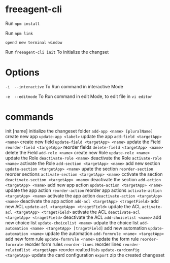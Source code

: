 # freeagent-cli

Run `npm install`

Run `npm link`

`opend new terminal window`

Run `freeagent-cli init` To initialize the changset

# Options
`-i  --interactive` To Run command in interactive Mode

`-e  --editmode` To Run command in edit Mode, to edit file in `vi editor`


# commands
init [name]                                          initialize the changeset folder
  `add-app <name> [pluralName]`                      create new app
  `update-app <label>`                               update the app
  `add-field <targetApp> <name>`                     create new field
  `update-field <targetApp> <name>`                  update the Field
  `reorder-field <targetApp>`                        reorder fields
  `delete-field <targetApp> <name>`                  delete the Field
  `add-role <name>`                                  create new Role
  `update-role <name>`                               update the Role
  `deactivate-role <name>`                           deactivate the Role
  `activate-role <name>`                             activate the Role
  `add-section <targetApp> <name>`                   add new section
  `update-section <targetApp> <name>`                upate the section
  `reorder-section`                                  reorder sections
  `activate-section <targetApp> <name>`              cctivate the section
  `deactivate-section <targetApp> <name>`            deactivate the section
  `add-action <targetApp> <name>`                    add new app action
  `update-action <targetApp> <name>`                 update the app action
  `reorder-action`                                   reorder app actions
  `activate-action <targetApp> <name>`               activate the app action
  `deactivate-action <targetApp> <name>`             deactivate the app action
  `add-acl <targetApp> <tragetField>`                add new ACL
  `update-acl <targetApp> <tragetField>`             update the ACL
  `activate-acl <targetApp> <tragetField>`           activate the ACL
  `deactivate-acl <targetApp> <tragetField>`         deactivate the ACL
  `add-choicelist <name>`                            add new choice list
  `update-choicelist <name>`                         udpate the choice list
  `add-automation <name> <targetApp> [tragetField]`  add new automation
  `update-automation <name>`                         update the automation
  `add-formrule <name> <targetApp>`                  add new form rule
  `update-formrule <name>`                           update the form rule
  `reorder-formrule`                                 reorder form rules
  `reorder-lines`                                    reorder lines
  `reorder-relatedlist <targetApp>`                  reorder realted lists
  `update-cardconfig <targetApp>`                    update the card configuration
  `export`                                           zip the created changeset
